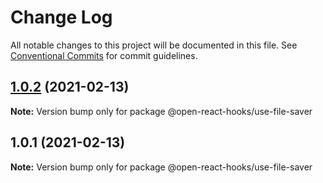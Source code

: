 # Change Log

All notable changes to this project will be documented in this file.
See [Conventional Commits](https://conventionalcommits.org) for commit guidelines.

## [1.0.2](https://github.com/open-react-hooks/open-react-hooks/compare/@open-react-hooks/use-file-saver@1.0.1...@open-react-hooks/use-file-saver@1.0.2) (2021-02-13)

**Note:** Version bump only for package @open-react-hooks/use-file-saver





## 1.0.1 (2021-02-13)

**Note:** Version bump only for package @open-react-hooks/use-file-saver
